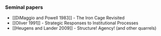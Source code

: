 ### Seminal papers

* [[DiMaggio and Powell 1983]] - The Iron Cage Revisited
* [[Oliver 1991]] - Strategic Responses to Institutional Processes
* [[Heugens and Lander 2009]] - Structure! Agency! (and other quarrels)